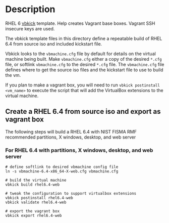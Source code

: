 # Description

RHEL 6 [vbkick](https://github.com/wilas/vbkick) template. Help creates Vagrant base boxes. Vagrant SSH insecure keys are used.

The vbkick template files in this directory define a repeatable build of RHEL 6.4 from source iso and included kickstart file.

Vbkick looks to the `vbmachine.cfg` file by default for details on the virtual machine being built. Make `vbmachine.cfg` either a copy of the desired `*.cfg` file, or softlink `vbmachine.cfg` to the desired `*.cfg` file. The `vbmachine.cfg` file defines where to get the source iso files and the kickstart file to use to build the vm.

If you plan to make a vagrant box, you will need to run `vbkick postinstall <vm_name>` to execute the script that will add the VirtualBox extensions to the virtual machine.


## Create a RHEL 6.4 from source iso and export as vagrant box
The following steps will build a RHEL 6.4 with NIST FISMA RMF recommended partitions, X windows, desktop, and web server

### For RHEL 6.4 with partitions, X windows, desktop, and web server
```
# define softlink to desired vbmachine config file
ln -s vbmachine-6.4-x86_64-X-web.cfg vbmachine.cfg

# build the virtual machine
vbkick build rhel6.4-web

# tweak the configuration to support virtualbox extensions
vbkick postinstall rhel6.4-web
vbkick validate rhel6.4-web

# export the vagrant box
vbkick export rhel6.4-web

```

